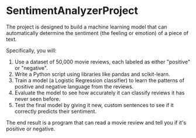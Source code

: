 # SentimentAnalyzerProject
The project is designed to build a machine learning model that can automatically determine the sentiment (the feeling or emotion) of a piece of text.

Specifically, you will:
1. Use a dataset of 50,000 movie reviews, each labeled as either "positive" or "negative".
2. Write a Python script using libraries like pandas and scikit-learn.
3. Train a model (a Logistic Regression classifier) to learn the patterns of positive and negative language from the reviews.
4. Evaluate the model to see how accurately it can classify reviews it has never seen before.
5. Test the final model by giving it new, custom sentences to see if it correctly predicts their sentiment.

The end result is a program that can read a movie review and tell you if it's positive or negative.
